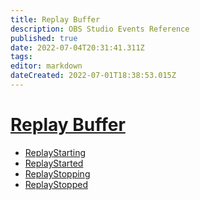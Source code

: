 ```yaml
---
title: Replay Buffer
description: OBS Studio Events Reference
published: true
date: 2022-07-04T20:31:41.311Z
tags:
editor: markdown
dateCreated: 2022-07-01T18:38:53.015Z
---
```


# [Replay Buffer](/en/Broadcasters/OBS/Events)
* [ReplayStarting](/en/Broadcasters/OBS/Events/Replay-Buffer/ReplayStarting)
* [ReplayStarted](/en/Broadcasters/OBS/Events/Replay-Buffer/ReplayStarted)
* [ReplayStopping](/en/Broadcasters/OBS/Events/Replay-Buffer/ReplayStopping)
* [ReplayStopped](/en/Broadcasters/OBS/Events/Replay-Buffer/ReplayStopped)
